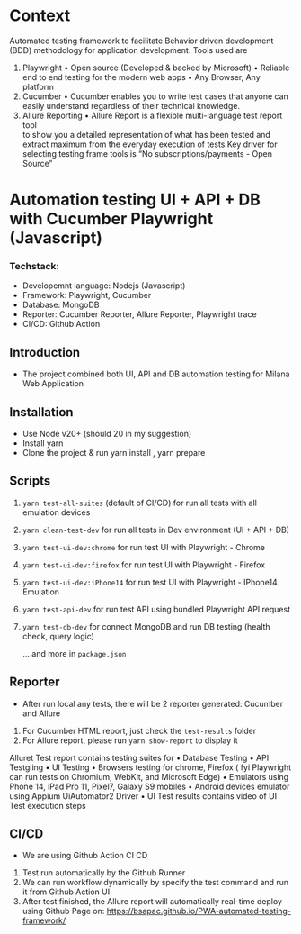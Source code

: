# Context
Automated testing framework to facilitate Behavior driven development (BDD) methodology for application development.
Tools used are
1.	Playwright 
	•	Open source (Developed & backed by Microsoft)
	•	Reliable end to end testing for the modern web apps
	•	Any Browser, Any platform
3.	Cucumber
	•	Cucumber enables you to write test cases that anyone can 
		easily understand regardless of their technical knowledge.
4.	Allure Reporting
	•	Allure Report is a flexible multi-language test report tool 	
		to show you a detailed representation of what has been tested and extract maximum from the everyday execution of tests
		Key driver for selecting testing frame tools is “No subscriptions/payments - Open Source”

# Automation testing UI + API + DB with Cucumber Playwright (Javascript)

### Techstack:

- Developemnt language: Nodejs (Javascript)
- Framework: Playwright, Cucumber
- Database: MongoDB
- Reporter: Cucumber Reporter, Allure Reporter, Playwright trace
- CI/CD: Github Action

## Introduction

- The project combined both UI, API and DB automation testing for Milana Web Application

## Installation

- Use Node v20+ (should 20 in my suggestion)
- Install yarn
- Clone the project & run yarn install , yarn prepare

## Scripts

1. `yarn test-all-suites` (default of CI/CD) for run all tests with all emulation devices
2. `yarn clean-test-dev` for run all tests in Dev environment (UI + API + DB)
3. `yarn test-ui-dev:chrome` for run test UI with Playwright - Chrome
4. `yarn test-ui-dev:firefox` for run test UI with Playwright - Firefox
5. `yarn test-ui-dev:iPhone14` for run test UI with Playwright - IPhone14 Emulation
6. `yarn test-api-dev` for run test API using bundled Playwright API request
7. `yarn test-db-dev` for connect MongoDB and run DB testing (health check, query logic)

   ... and more in `package.json`

## Reporter

- After run local any tests, there will be 2 reporter generated: Cucumber and Allure

1. For Cucumber HTML report, just check the `test-results` folder
2. For Allure report, please run `yarn show-report` to display it

Alluret Test report contains testing suites for
•	Database Testing
•	API Testgiing
•	UI Testing
	•	Browsers testing for chrome, Firefox ( fyi Playwright can run 
		tests on Chromium, WebKit, and Microsoft Edge)
	•	Emulators using Phone 14, iPad Pro 11, Pixel7, Galaxy S9 mobiles 
	•	Android devices emulator using Appium UiAutomator2 Driver
	•	UI Test results contains  video of UI Test execution steps

## CI/CD

- We are using Github Action CI CD

1. Test run automatically by the Github Runner
2. We can run workflow dynamically by specify the test command and run it from Github Action UI
3. After test finished, the Allure report will automatically real-time deploy using Github Page on:
   https://bsapac.github.io/PWA-automated-testing-framework/
